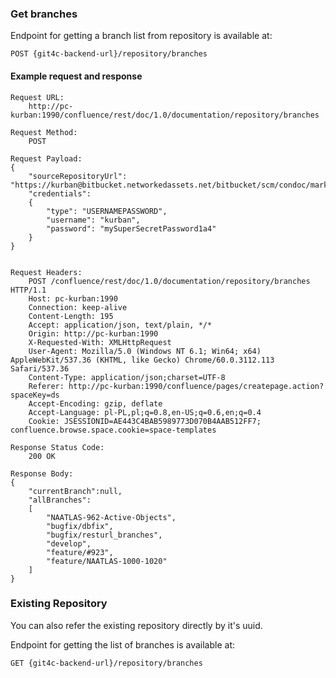 ### Get branches

Endpoint for getting a branch list from repository is available at:

```
POST {git4c-backend-url}/repository/branches
```

#### Example request and response
```
Request URL:
    http://pc-kurban:1990/confluence/rest/doc/1.0/documentation/repository/branches

Request Method:
    POST

Request Payload:
{
    "sourceRepositoryUrl": "https://kurban@bitbucket.networkedassets.net/bitbucket/scm/condoc/markup.git",
    "credentials":
    {
        "type": "USERNAMEPASSWORD",
        "username": "kurban",
        "password": "mySuperSecretPassword1a4"
    }
}


Request Headers:
    POST /confluence/rest/doc/1.0/documentation/repository/branches HTTP/1.1
    Host: pc-kurban:1990
    Connection: keep-alive
    Content-Length: 195
    Accept: application/json, text/plain, */*
    Origin: http://pc-kurban:1990
    X-Requested-With: XMLHttpRequest
    User-Agent: Mozilla/5.0 (Windows NT 6.1; Win64; x64) AppleWebKit/537.36 (KHTML, like Gecko) Chrome/60.0.3112.113 Safari/537.36
    Content-Type: application/json;charset=UTF-8
    Referer: http://pc-kurban:1990/confluence/pages/createpage.action?spaceKey=ds
    Accept-Encoding: gzip, deflate
    Accept-Language: pl-PL,pl;q=0.8,en-US;q=0.6,en;q=0.4
    Cookie: JSESSIONID=AE443C4BAB5989773D070B4AAB512FF7; confluence.browse.space.cookie=space-templates

Response Status Code:
    200 OK

Response Body:
{
    "currentBranch":null,
    "allBranches":
    [
        "NAATLAS-962-Active-Objects",
        "bugfix/dbfix",
        "bugfix/resturl_branches",
        "develop",
        "feature/#923",
        "feature/NAATLAS-1000-1020"
    ]
}
```

### Existing Repository


You can also refer the existing repository directly by it's uuid.

Endpoint for getting the list of branches is available at:
```
GET {git4c-backend-url}/repository/branches
```